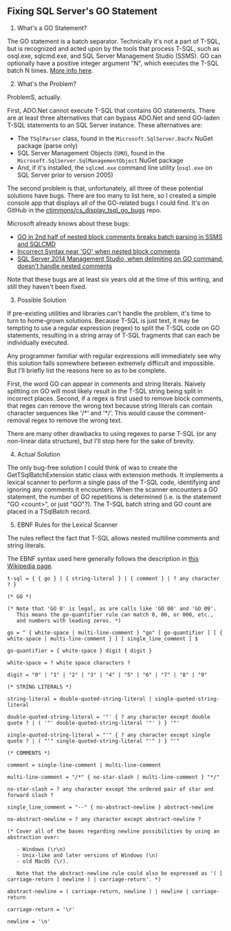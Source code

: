 ﻿## Fixing SQL Server's GO Statement

1. What's a GO Statement?

The GO statement is a batch separator. Technically it's not a part of T-SQL, but is recognized and acted upon by the
tools that process T-SQL, such as osql.exe, sqlcmd.exe, and SQL Server Management Studio (SSMS). GO can optionally have
a positive integer argument "N", which executes the T-SQL batch N times.  [More info here](https://learn.microsoft.com/en-us/sql/t-sql/language-elements/sql-server-utilities-statements-go).

2. What's the Problem?

ProblemS, actually.

First, ADO.Net cannot execute T-SQL that contains GO statements.  There are at least three alternatives that can bypass ADO.Net and send GO-laden T-SQL statements to an SQL Server instance.  These alternatives are:

- The `TSqlParser` class, found in the `Microsoft.SqlServer.DacFx` NuGet package (parse only)
- SQL Server Management Objects (`SMO`), found in the `Microsoft.SqlServer.SqlManagementObject` NuGet package
- And, if it's installed, the `sqlcmd.exe` command line utility (`osql.exe` on SQL Server prior to version 2005)

The second problem is that, unfortunately, all three of these potential solutions have bugs.  There are too many to list here, so I
created a simple console app that displays all of the GO-related bugs I could find.  It's on GitHub in the
[ctimmons/cs_display_tsql_go_bugs](https://github.com/ctimmons/cs_display_tsql_go_bugs) repo.

Microsoft already knows about these bugs:

- [GO in 2nd half of nested block comments breaks batch parsing in SSMS and SQLCMD](https://feedback.azure.com/d365community/idea/59edae68-5325-ec11-b6e6-000d3a4f0da0)
- [Incorrect Syntax near 'GO' when nested block comments](https://feedback.azure.com/d365community/idea/76fed513-5725-ec11-b6e6-000d3a4f0da0)
- [SQL Server 2014 Management Studio, when delimiting on GO command, doesn't handle nested comments](https://feedback.azure.com/d365community/idea/5b100326-6c25-ec11-b6e6-000d3a4f0da0)

Note that these bugs are at least six years old at the time of this writing, and still they haven't been fixed.

3. Possible Solution

If pre-existing utilities and libraries can't handle the problem, it's time to turn to home-grown solutions.
Because T-SQL is just text, it may be tempting to use a regular expression (regex) to split the T-SQL code on GO
statements, resulting in a string array of T-SQL fragments that can each be individually executed.

Any programmer familiar with regular expressions will immediately see why this solution falls somewhere between
extremely difficult and impossible.  But I'll briefly list the reasons here so as to be complete.

First, the word GO can appear in comments and string literals.  Naively splitting on GO will
most likely result in the T-SQL string being split in incorrect places.  Second, if a regex is first used to remove
block comments, that regex can remove the wrong text because string literals can contain character sequences
like '/\*' and '*/'.  This would cause the comment-removal regex to remove the wrong text.

There are many other drawbacks to using regexes to parse T-SQL (or any non-linear data structure), but I'll stop here for the sake of brevity.

4. Actual Solution

The only bug-free solution I could think of was to create the GetTSqlBatchExtension static class with extension methods.  It implements a lexical scanner to perform a single pass of the T-SQL code, identifying and ignoring any comments it encounters.
When the scanner encounters a GO statement, the number of GO repetitions is determined (i.e. is the statement
"GO &lt;count&gt;", or just "GO"?). The T-SQL batch string and GO count are placed in a TSqlBatch record.

5. EBNF Rules for the Lexical Scanner

The rules reflect the fact that T-SQL allows nested multiline comments and string literals.

The EBNF syntax used here generally follows the description in [this Wikipedia page](https://en.wikipedia.org/wiki/Extended_Backus%E2%80%93Naur_form).

```
t-sql = { { go } | { string-literal } | { comment } | ? any character ? }

(* GO *)

(* Note that 'GO 0' is legal, as are calls like 'GO 00' and 'GO 09'.
   This means the go-quantifier rule can match 0, 00, or 000, etc.,
   and numbers with leading zeros. *)

go = ^ { white-space | multi-line-comment } "go" [ go-quantifier ] [ { white-space | multi-line-comment } ] [ single_line_comment ] $

go-quantifier = { white-space } digit { digit }

white-space = ? white space characters ?

digit = "0" | "1" | "2" | "3" | "4" | "5" | "6" | "7" | "8" | "9"

(* STRING LITERALS *)

string-literal = double-quoted-string-literal | single-quoted-string-literal

double-quoted-string-literal = '"' { ? any character except double quote ? | ( '"' double-quoted-string-literal '"' ) } '"'

single-quoted-string-literal = "'" { ? any character except single quote ? | ( "'" single-quoted-string-literal "'" ) } "'"

(* COMMENTS *)

comment = single-line-comment | multi-line-comment

multi-line-comment = "/*" { no-star-slash | multi-line-comment } "*/"

no-star-slash = ? any character except the ordered pair of star and forward slash ?

single_line_comment = "--" { no-abstract-newline } abstract-newline

no-abstract-newline = ? any character except abstract-newline ?

(* Cover all of the bases regarding newline possibilities by using an abstraction over:
     
   - Windows (\r\n)
   - Unix-like and later versions of Windows (\n)
   - old MacOS (\r).

   Note that the abstract-newline rule could also be expressed as '( [ carriage-return ] newline ) | carriage-return'. *)

abstract-newline = ( carriage-return, newline ) | newline | carriage-return

carriage-return = '\r'

newline = '\n'
```